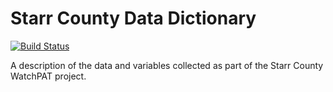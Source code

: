 Starr County Data Dictionary
============================

[![Build Status](https://travis-ci.org/sleepepi/starrcounty-data-dictionary.svg?branch=master)](https://travis-ci.org/sleepepi/starrcounty-data-dictionary)

A description of the data and variables collected as part of the Starr County WatchPAT project.
